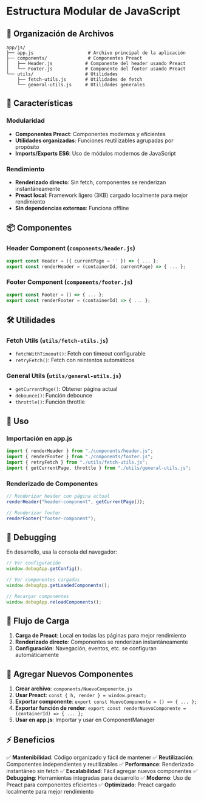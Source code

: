# Estructura Modular de JavaScript

## 📁 Organización de Archivos

```
app/js/
├── app.js                    # Archivo principal de la aplicación
├── components/               # Componentes Preact
│   ├── Header.js            # Componente del header usando Preact
│   └── Footer.js            # Componente del footer usando Preact
└── utils/                   # Utilidades
    ├── fetch-utils.js       # Utilidades de fetch
    └── general-utils.js     # Utilidades generales
```

## 🚀 Características

### **Modularidad**

- **Componentes Preact**: Componentes modernos y eficientes
- **Utilidades organizadas**: Funciones reutilizables agrupadas por propósito
- **Imports/Exports ES6**: Uso de módulos modernos de JavaScript

### **Rendimiento**

- **Renderizado directo**: Sin fetch, componentes se renderizan instantáneamente
- **Preact local**: Framework ligero (3KB) cargado localmente para mejor rendimiento
- **Sin dependencias externas**: Funciona offline

## 📦 Componentes

### **Header Component** (`components/header.js`)

```javascript
export const Header = ({ currentPage = '' }) => { ... };
export const renderHeader = (containerId, currentPage) => { ... };
```

### **Footer Component** (`components/footer.js`)

```javascript
export const Footer = () => { ... };
export const renderFooter = (containerId) => { ... };
```

## 🛠️ Utilidades

### **Fetch Utils** (`utils/fetch-utils.js`)

- `fetchWithTimeout()`: Fetch con timeout configurable
- `retryFetch()`: Fetch con reintentos automáticos

### **General Utils** (`utils/general-utils.js`)

- `getCurrentPage()`: Obtener página actual
- `debounce()`: Función debounce
- `throttle()`: Función throttle

## 🔧 Uso

### **Importación en app.js**

```javascript
import { renderHeader } from "./components/header.js";
import { renderFooter } from "./components/footer.js";
import { retryFetch } from "./utils/fetch-utils.js";
import { getCurrentPage, throttle } from "./utils/general-utils.js";
```

### **Renderizado de Componentes**

```javascript
// Renderizar header con página actual
renderHeader("header-component", getCurrentPage());

// Renderizar footer
renderFooter("footer-component");
```

## 🐛 Debugging

En desarrollo, usa la consola del navegador:

```javascript
// Ver configuración
window.debugApp.getConfig();

// Ver componentes cargados
window.debugApp.getLoadedComponents();

// Recargar componentes
window.debugApp.reloadComponents();
```

## 🔄 Flujo de Carga

1. **Carga de Preact**: Local en todas las páginas para mejor rendimiento
2. **Renderizado directo**: Componentes se renderizan instantáneamente
3. **Configuración**: Navegación, eventos, etc. se configuran automáticamente

## 📝 Agregar Nuevos Componentes

1. **Crear archivo**: `components/NuevoComponente.js`
2. **Usar Preact**: `const { h, render } = window.preact;`
3. **Exportar componente**: `export const NuevoComponente = () => { ... };`
4. **Exportar función de render**: `export const renderNuevoComponente = (containerId) => { ... };`
5. **Usar en app.js**: Importar y usar en ComponentManager

## ⚡ Beneficios

✅ **Mantenibilidad**: Código organizado y fácil de mantener
✅ **Reutilización**: Componentes independientes y reutilizables
✅ **Performance**: Renderizado instantáneo sin fetch
✅ **Escalabilidad**: Fácil agregar nuevos componentes
✅ **Debugging**: Herramientas integradas para desarrollo
✅ **Moderno**: Uso de Preact para componentes eficientes
✅ **Optimizado**: Preact cargado localmente para mejor rendimiento
